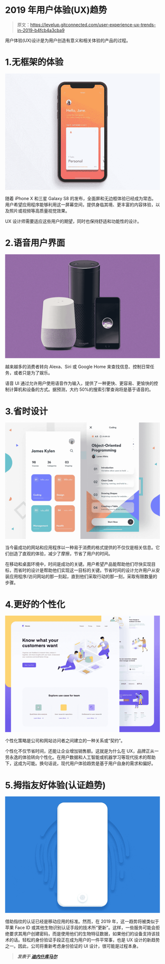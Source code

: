 # 2019 年用户体验(UX)趋势

> 原文：<https://levelup.gitconnected.com/user-experience-ux-trends-in-2019-b4fcb4a3cba9>

用户体验(UX)设计是为用户创造有意义和相关体验的产品的过程。

# 1.无框架的体验

![](img/51af0f5e30440410c7f5019233b360d5.png)

随着 iPhone X 和三星 Galaxy S8 的发布，全面屏和无边框体验已经成为常态。用户希望应用程序能够利用这一屏幕空间，提供身临其境、更丰富的内容体验，以及照片或视频等高质量视觉效果。

UX 设计师需要适应这些用户的期望，同时也保持舒适和功能性的设计。

# 2.语音用户界面

![](img/5378063cf7814871c6bed4e50eccb4dd.png)

越来越多的消费者转向 Alexa、Siri 或 Google Home 来查找信息、控制日常任务，或者只是为了娱乐。

语音 UI 通过允许用户使用语音作为输入，提供了一种更快、更容易、更愉快的控制计算机和设备的方式。据预测，大约 50%的搜索引擎查询将是基于语音的。

# 3.省时设计

![](img/9f7235d248c09369fb3543ce3a7471e4.png)

当今最成功的网站和应用程序以一种易于消费的格式提供的不仅仅是相关信息。它们创造了直观的体验，减少了摩擦，节省了用户的时间。

在移动和桌面环境中，时间是成功的关键。用户希望产品能帮助他们尽快实现目标，而省时的设计是帮助他们实现这一目标的关键。节省时间的设计允许用户从安装应用程序/访问网站的那一刻起，直到他们采取行动的那一刻，采取有限数量的步骤。

# 4.更好的个性化

![](img/08499bc5e15dcf9bfface3ed60b14f96.png)

个性化策略是公司和网站访问者之间建立的一种关系或“契约”。

个性化不仅节省时间，还能让企业增加销售额。这就是为什么在 UX，品牌正从一劳永逸的体验转向个性化。在用户数据和人工智能或机器学习等现代技术的帮助下，这成为可能。换句话说，现代用户体验趋势是基于用户自身的需求和偏好。

# 5.拇指友好体验(认证趋势)

![](img/ced0558bc4d39920778f59fab941e761.png)

借助指纹的认证已经是移动应用的标准。然而，在 2019 年，这一趋势将被类似于苹果 Face ID 或其他生物识别认证手段的技术所“更新”。这样，一些服务可能会拒绝要求其用户创建密码，而是使用他们的生物特征数据，如果他们的设备支持该技术的话。轻松的身份验证手段正在成为用户的一件平常事，也是 UX 设计的新趋势之一。因此，公司将重新考虑身份验证的 UI 设计，很可能是过程本身。

> ***发表于*** [***迪内什库马尔***](https://www.dineshk.me)